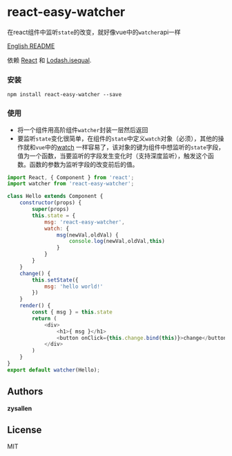 # react-easy-watcher

在react组件中监听`state`的改变，就好像vue中的`watcher`api一样

[English README](README.md)

依赖 [React](https://github.com/facebook/react) 和 [Lodash.isequal](https://lodash.com/).


### 安装  

```
npm install react-easy-watcher --save
```



### 使用

* 将一个组件用高阶组件`watcher`封装一层然后返回
* 要监听`state`变化很简单，在组件的`state`中定义`watch`对象（必须），其他的操作就和`vue`中的[watch](https://cn.vuejs.org/v2/guide/computed.html#%E4%BE%A6%E5%90%AC%E5%99%A8) 一样容易了，该对象的键为组件中想监听的`state`字段，值为一个函数，当要监听的字段发生变化时（支持深度监听），触发这个函数。函数的参数为监听字段的改变前后的值。

```js
import React, { Component } from 'react';
import watcher from 'react-easy-watcher';

class Hello extends Component {
    constructor(props) {
        super(props)
        this.state = {
            msg: 'react-easy-watcher',
            watch: {
                msg(newVal,oldVal) {
                    console.log(newVal,oldVal,this)  
                }
            }
        }
    }
    change() {
        this.setState({
            msg: 'hello world!'
        })
    }
    render() {
        const { msg } = this.state
        return (
            <div>
                <h1>{ msg }</h1>
                <button onClick={this.change.bind(this)}>change</button>
            </div>
        )
    }
}
export default watcher(Hello);
```


## Authors

**zysallen**


## License

MIT
